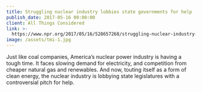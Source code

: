 ```yaml
---
title: Struggling nuclear industry lobbies state governments for help
publish_date: 2017-05-16 00:00:00
client: All Things Considered
link: >-
  https://www.npr.org/2017/05/16/528657268/struggling-nuclear-industry-lobbies-state-governments-for-help
image: /assets/tmi-1.jpg
---
```


Just like coal companies, America’s nuclear power industry is having a tough time. It faces slowing demand for electricity, and competition from cheaper natural gas and renewables. And now, touting itself as a form of clean energy, the nuclear industry is lobbying state legislatures with a controversial pitch for help.